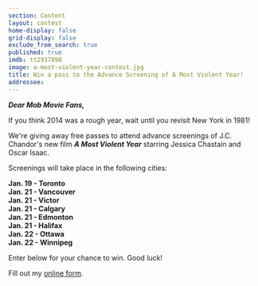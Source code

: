 ```yaml
---
section: Content
layout: contest
home-display: false
grid-display: false
exclude_from_search: true
published: true
imdb: tt2937898
image: a-most-violent-year-contest.jpg
title: Win a pass to the Advance Screening of A Most Violent Year!
addressee: 
---
```


***Dear Mob Movie Fans,***

If you think 2014 was a rough year, wait until you revisit New York in 1981!

We're giving away free passes to attend advance screenings of J.C. Chandor's new film ***A Most Violent Year*** starring Jessica Chastain and Oscar Isaac. 

Screenings will take place in the following cities:

**Jan. 19 - Toronto**  
**Jan. 21 - Vancouver**  
**Jan. 21 - Victor**  
**Jan. 21 - Calgary**  
**Jan. 21 - Edmonton**  
**Jan. 21 - Halifax**  
**Jan. 22 - Ottawa**  
**Jan. 22 - Winnipeg**

Enter below for your chance to win.  Good luck!

<div id="wufoo-z1ma9wex03mr6tm">
Fill out my <a href="https://dearcastandcrew.wufoo.com/forms/z1ma9wex03mr6tm">online form</a>.
</div>
<script type="text/javascript">var z1ma9wex03mr6tm;(function(d, t) {
var s = d.createElement(t), options = {
'userName':'dearcastandcrew',
'formHash':'z1ma9wex03mr6tm',
'autoResize':true,
'height':'485',
'async':true,
'host':'wufoo.com',
'header':'hide',
'ssl':true};
s.src = ('https:' == d.location.protocol ? 'https://' : 'http://') + 'www.wufoo.com/scripts/embed/form.js';
s.onload = s.onreadystatechange = function() {
var rs = this.readyState; if (rs) if (rs != 'complete') if (rs != 'loaded') return;
try { z1ma9wex03mr6tm = new WufooForm();z1ma9wex03mr6tm.initialize(options);z1ma9wex03mr6tm.display(); } catch (e) {}};
var scr = d.getElementsByTagName(t)[0], par = scr.parentNode; par.insertBefore(s, scr);
})(document, 'script');</script>